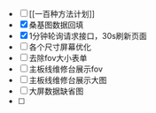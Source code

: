 
- [ ] [[一百种方法计划]]
- [x] 桑基图数据回填
- [x] 1分钟轮询请求接口，30s刷新页面
- [ ] 各个尺寸屏幕优化
- [ ] 去除fov大小表单
- [ ] 主板线维修台展示fov
- [ ] 主板线维修台展示大图
- [ ] 大屏数据缺省图
- [ ] 